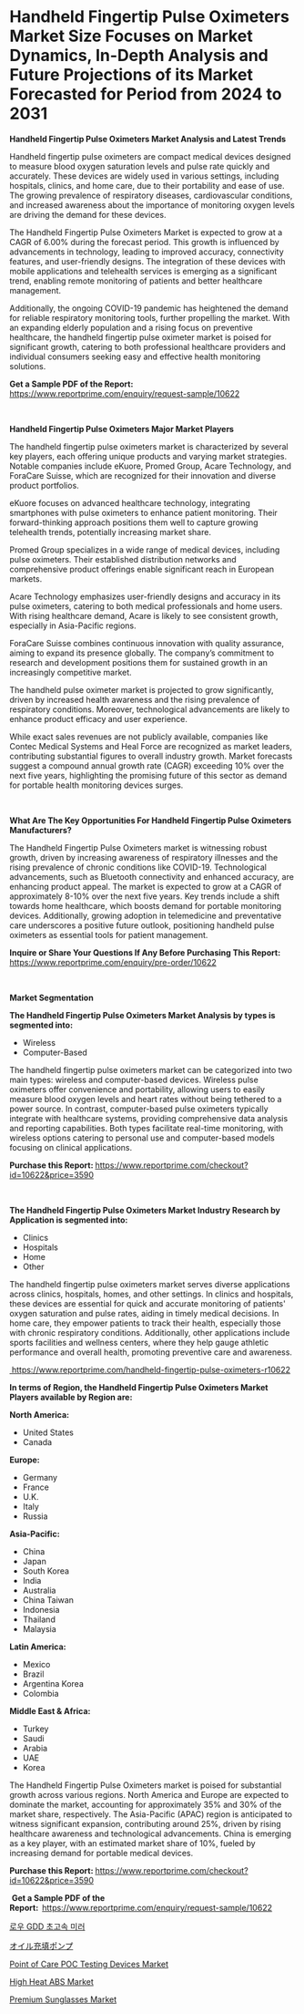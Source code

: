<p><h1>Handheld Fingertip Pulse Oximeters Market Size Focuses on Market Dynamics, In-Depth Analysis and Future Projections of its Market Forecasted for Period from 2024 to 2031</h1></p><p><strong>Handheld Fingertip Pulse Oximeters Market Analysis and Latest Trends</strong></p>
<p><p>Handheld fingertip pulse oximeters are compact medical devices designed to measure blood oxygen saturation levels and pulse rate quickly and accurately. These devices are widely used in various settings, including hospitals, clinics, and home care, due to their portability and ease of use. The growing prevalence of respiratory diseases, cardiovascular conditions, and increased awareness about the importance of monitoring oxygen levels are driving the demand for these devices.</p><p>The Handheld Fingertip Pulse Oximeters Market is expected to grow at a CAGR of 6.00% during the forecast period. This growth is influenced by advancements in technology, leading to improved accuracy, connectivity features, and user-friendly designs. The integration of these devices with mobile applications and telehealth services is emerging as a significant trend, enabling remote monitoring of patients and better healthcare management.</p><p>Additionally, the ongoing COVID-19 pandemic has heightened the demand for reliable respiratory monitoring tools, further propelling the market. With an expanding elderly population and a rising focus on preventive healthcare, the handheld fingertip pulse oximeter market is poised for significant growth, catering to both professional healthcare providers and individual consumers seeking easy and effective health monitoring solutions.</p></p>
<p><strong>Get a Sample PDF of the Report:&nbsp;</strong> <a href="https://www.reportprime.com/enquiry/request-sample/10622">https://www.reportprime.com/enquiry/request-sample/10622</a></p>
<p>&nbsp;</p>
<p><strong>Handheld Fingertip Pulse Oximeters Major Market Players</strong></p>
<p><p>The handheld fingertip pulse oximeters market is characterized by several key players, each offering unique products and varying market strategies. Notable companies include eKuore, Promed Group, Acare Technology, and ForaCare Suisse, which are recognized for their innovation and diverse product portfolios.</p><p>eKuore focuses on advanced healthcare technology, integrating smartphones with pulse oximeters to enhance patient monitoring. Their forward-thinking approach positions them well to capture growing telehealth trends, potentially increasing market share.</p><p>Promed Group specializes in a wide range of medical devices, including pulse oximeters. Their established distribution networks and comprehensive product offerings enable significant reach in European markets.</p><p>Acare Technology emphasizes user-friendly designs and accuracy in its pulse oximeters, catering to both medical professionals and home users. With rising healthcare demand, Acare is likely to see consistent growth, especially in Asia-Pacific regions.</p><p>ForaCare Suisse combines continuous innovation with quality assurance, aiming to expand its presence globally. The company’s commitment to research and development positions them for sustained growth in an increasingly competitive market.</p><p>The handheld pulse oximeter market is projected to grow significantly, driven by increased health awareness and the rising prevalence of respiratory conditions. Moreover, technological advancements are likely to enhance product efficacy and user experience.</p><p>While exact sales revenues are not publicly available, companies like Contec Medical Systems and Heal Force are recognized as market leaders, contributing substantial figures to overall industry growth. Market forecasts suggest a compound annual growth rate (CAGR) exceeding 10% over the next five years, highlighting the promising future of this sector as demand for portable health monitoring devices surges.</p></p>
<p>&nbsp;</p>
<p><strong>What Are The Key Opportunities For Handheld Fingertip Pulse Oximeters Manufacturers?</strong></p>
<p><p>The Handheld Fingertip Pulse Oximeters market is witnessing robust growth, driven by increasing awareness of respiratory illnesses and the rising prevalence of chronic conditions like COVID-19. Technological advancements, such as Bluetooth connectivity and enhanced accuracy, are enhancing product appeal. The market is expected to grow at a CAGR of approximately 8-10% over the next five years. Key trends include a shift towards home healthcare, which boosts demand for portable monitoring devices. Additionally, growing adoption in telemedicine and preventative care underscores a positive future outlook, positioning handheld pulse oximeters as essential tools for patient management.</p></p>
<p><strong>Inquire or Share Your Questions If Any Before Purchasing This Report:</strong> <a href="https://www.reportprime.com/enquiry/pre-order/10622">https://www.reportprime.com/enquiry/pre-order/10622</a></p>
<p>&nbsp;</p>
<p><strong>Market Segmentation</strong></p>
<p><strong>The Handheld Fingertip Pulse Oximeters Market Analysis by types is segmented into:</strong></p>
<p><ul><li>Wireless</li><li>Computer-Based</li></ul></p>
<p><p>The handheld fingertip pulse oximeters market can be categorized into two main types: wireless and computer-based devices. Wireless pulse oximeters offer convenience and portability, allowing users to easily measure blood oxygen levels and heart rates without being tethered to a power source. In contrast, computer-based pulse oximeters typically integrate with healthcare systems, providing comprehensive data analysis and reporting capabilities. Both types facilitate real-time monitoring, with wireless options catering to personal use and computer-based models focusing on clinical applications.</p></p>
<p><strong>Purchase this Report:&nbsp;</strong><a href="https://www.reportprime.com/checkout?id=10622&price=3590">https://www.reportprime.com/checkout?id=10622&price=3590</a></p>
<p>&nbsp;</p>
<p><strong>The Handheld Fingertip Pulse Oximeters Market Industry Research by Application is segmented into:</strong></p>
<p><ul><li>Clinics</li><li>Hospitals</li><li>Home</li><li>Other</li></ul></p>
<p><p>The handheld fingertip pulse oximeters market serves diverse applications across clinics, hospitals, homes, and other settings. In clinics and hospitals, these devices are essential for quick and accurate monitoring of patients' oxygen saturation and pulse rates, aiding in timely medical decisions. In home care, they empower patients to track their health, especially those with chronic respiratory conditions. Additionally, other applications include sports facilities and wellness centers, where they help gauge athletic performance and overall health, promoting preventive care and awareness.</p></p>
<p><a href="https://www.reportprime.com/handheld-fingertip-pulse-oximeters-r10622">&nbsp;https://www.reportprime.com/handheld-fingertip-pulse-oximeters-r10622</a></p>
<p><strong>In terms of Region, the Handheld Fingertip Pulse Oximeters Market Players available by Region are:</strong></p>
<p>
    <p> <strong> North America: </strong>
        <ul>
            <li>United States</li>
            <li>Canada</li>
        </ul>
        </p> 
    <p> <strong> Europe: </strong>
        <ul>
            <li>Germany</li>
            <li>France</li>
            <li>U.K.</li>
            <li>Italy</li>
            <li>Russia</li>
        </ul>
        </p> 
    <p> <strong> Asia-Pacific: </strong>
        <ul>
            <li>China</li>
            <li>Japan</li>
            <li>South Korea</li>
            <li>India</li>
            <li>Australia</li>
            <li>China Taiwan</li>
            <li>Indonesia</li>
            <li>Thailand</li>
            <li>Malaysia</li>
        </ul>
        </p> 
    <p> <strong> Latin America: </strong>
        <ul>
            <li>Mexico</li>
            <li>Brazil</li>
            <li>Argentina Korea</li>
            <li>Colombia</li>
        </ul>
        </p> 
    <p> <strong> Middle East & Africa: </strong>
        <ul>
            <li>Turkey</li>
            <li>Saudi</li>
            <li>Arabia</li>
            <li>UAE</li>
            <li>Korea</li>
        </ul>
    </p>
    </p>
<p><p>The Handheld Fingertip Pulse Oximeters market is poised for substantial growth across various regions. North America and Europe are expected to dominate the market, accounting for approximately 35% and 30% of the market share, respectively. The Asia-Pacific (APAC) region is anticipated to witness significant expansion, contributing around 25%, driven by rising healthcare awareness and technological advancements. China is emerging as a key player, with an estimated market share of 10%, fueled by increasing demand for portable medical devices.</p></p>
<p><strong>Purchase this Report: </strong><a href="https://www.reportprime.com/checkout?id=10622&price=3590">https://www.reportprime.com/checkout?id=10622&price=3590</a></p>
<p>&nbsp;<strong>Get a Sample PDF of the Report:&nbsp;&nbsp;</strong><a href="https://www.reportprime.com/enquiry/request-sample/10622">https://www.reportprime.com/enquiry/request-sample/10622</a></p>
<p><strong></strong></p>
<p><p><a href="https://medium.com/@joespinka88967/%EB%82%AE%EC%9D%80-gdd-%EC%B4%88%EA%B3%A0%EC%86%8D-%EB%AF%B8%EB%9F%AC-%EC%8B%9C%EC%9E%A5-2024%EB%85%84%EB%B6%80%ED%84%B0-2031%EB%85%84%EA%B9%8C%EC%A7%80%EC%9D%98-%EC%82%B0%EC%97%85-%EB%8F%99%ED%96%A5-%EB%B0%8F-%EC%A0%84%EB%A7%9D-1c440a638c2f?postPublishedType=initial">로우 GDD 초고속 미러</a></p><p><a href="https://medium.com/@mayeuwjvassey/oil-filled-pumps-market-%E3%81%AF-%E3%82%B3%E3%82%B9%E3%83%88%E7%AE%A1%E7%90%86%E3%81%A8%E5%8A%B9%E7%8E%87%E5%90%91%E4%B8%8A%E3%82%92%E5%84%AA%E5%85%88%E3%81%97%E3%81%BE%E3%81%99-%E3%81%95%E3%82%89%E3%81%AB-%E5%A0%B1%E5%91%8A%E6%9B%B8%E3%81%AF%E5%B8%82%E5%A0%B4%E3%81%AE%E9%9C%80%E8%A6%81%E9%9D%A2%E3%81%A8%E4%BE%9B%E7%B5%A6%E9%9D%A2%E3%81%AE%E4%B8%A1%E6%96%B9%E3%82%92%E3%82%AB%E3%83%90%E3%83%BC%E3%81%97%E3%81%A6%E3%81%84%E3%81%BE%E3%81%99-oil-filled-pumps-%E5%B8%82%E5%A0%B4%E3%81%AF-660603d40912?postPublishedType=initial">オイル充填ポンプ</a></p><p><a href="https://github.com/MariaWashington76/Market-Research-Report-List-1/blob/main/point-of-care-poc-testing-devices-market.md">Point of Care POC Testing Devices Market</a></p><p><a href="https://www.linkedin.com/pulse/high-heat-abs-market-industry-landscape-growth-trajectories-lb54e?trackingId=R%2BMIQubFTFaOYtWrKsEgog%3D%3D">High Heat ABS Market</a></p><p><a href="https://medium.com/@samirmayert67/the-market-for-premium-sunglasses-market-is-examined-in-this-report-along-with-the-factors-that-66e53b0c4032">Premium Sunglasses Market</a></p></p>